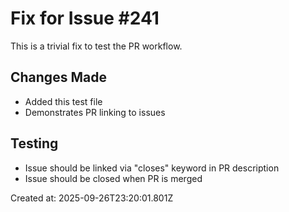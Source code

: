 # Fix for Issue #241

This is a trivial fix to test the PR workflow.

## Changes Made
- Added this test file
- Demonstrates PR linking to issues

## Testing
- Issue should be linked via "closes" keyword in PR description
- Issue should be closed when PR is merged

Created at: 2025-09-26T23:20:01.801Z
